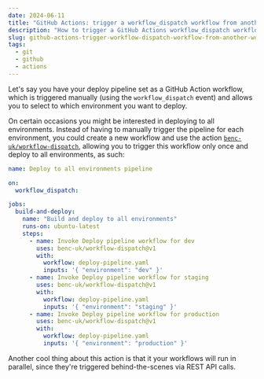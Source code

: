 ```yaml
---
date: 2024-06-11
title: "GitHub Actions: trigger a workflow_dispatch workflow from another workflow"
description: "How to trigger a GitHub Actions workflow_dispatch workflow from another workflow"
slug: github-actions-trigger-workflow-dispatch-workflow-from-another-workflow
tags:
  - git
  - github
  - actions
---
```


Let's say you have your deploy pipeline set as a GitHub Action workflow, which
is triggered manually (using the `workflow_dispatch` event) and allows you to
select to which environment you want to deploy.

On certain occasions you might be interested in deploying to all environments.
Instead of having to manually trigger the pipeline for each environment, you
could create a new workflow and use the action
[`benc-uk/workflow-dispatch`](https://github.com/benc-uk/workflow-dispatch),
allowing you to trigger this workflow only once and deploy to all environments,
as such:

```yaml
name: Deploy to all environments pipeline

on:
  workflow_dispatch:

jobs:
  build-and-deploy:
    name: "Build and deploy to all environments"
    runs-on: ubuntu-latest
    steps:
      - name: Invoke Deploy pipeline workflow for dev
        uses: benc-uk/workflow-dispatch@v1
        with:
          workflow: deploy-pipeline.yaml
          inputs: '{ "environment": "dev" }'
      - name: Invoke Deploy pipeline workflow for staging
        uses: benc-uk/workflow-dispatch@v1
        with:
          workflow: deploy-pipeline.yaml
          inputs: '{ "environment": "staging" }'
      - name: Invoke Deploy pipeline workflow for production
        uses: benc-uk/workflow-dispatch@v1
        with:
          workflow: deploy-pipeline.yaml
          inputs: '{ "environment": "production" }'
```

Another cool thing about this action is that it your workflows will run in
parallel, since they're triggered behind-the-scenes via REST API calls.
